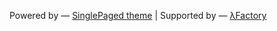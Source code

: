 

Powered by 
&mdash; [SinglePaged theme](https://github.com/t413/SinglePaged) 
| 
Supported by 
&mdash; [λFactory](http://lambdafactory.io)
